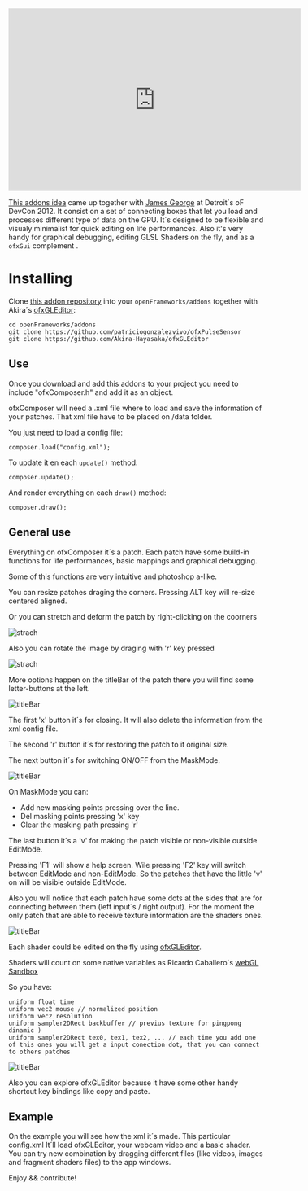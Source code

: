 <iframe src="http://player.vimeo.com/video/38858952?autoplay=1" width="575" height="359" frameborder="0" webkitAllowFullScreen mozallowfullscreen allowFullScreen></iframe>

[This addons idea](https://github.com/patriciogonzalezvivo/ofxComposer) came up together with [James George](http://www.jamesgeorge.org/) at Detroit´s oF DevCon 2012. It consist on a set of connecting boxes that let you load and processes different type of data on the GPU. 
It´s designed to be flexible and visualy minimalist for quick editing on life performances. Also it's very handy for graphical debugging, editing GLSL Shaders on the fly, and as a `ofxGui` complement . 

# Installing
Clone [this addon repository](https://github.com/patriciogonzalezvivo/ofxComposer) into your `openFrameworks/addons` together with Akira´s [ofxGLEditor](https://github.com/Akira-Hayasaka/ofxGLEditor):

	cd openFrameworks/addons
	git clone https://github.com/patriciogonzalezvivo/ofxPulseSensor
	git clone https://github.com/Akira-Hayasaka/ofxGLEditor

## Use

Once you download and add this addons to your project you need to include "ofxComposer.h" and add it as an object. 

ofxComposer will need a .xml file where to load and save the information of your patches. That xml file have to be placed on /data folder. 

You just need to load a config file:

	composer.load("config.xml");

To update it en each `update()` method:

	composer.update();

And render everything on each `draw()` method:

	composer.draw();

## General use
Everything on ofxComposer it´s a patch. Each patch have some build-in functions for life performances, basic mappings and graphical debugging.

Some of this functions are very intuitive and photoshop a-like. 

You can resize patches draging the corners. Pressing ALT key will re-size centered aligned.

Or you can stretch and deform the patch by right-clicking on the coorners

![strach](http://patriciogonzalezvivo.com/2012/ofxcomposer/distort.png)

Also you can rotate the image by draging with 'r' key pressed

![strach](http://patriciogonzalezvivo.com/2012/ofxcomposer/rotate.png)

More options happen on the titleBar of the patch there you will find some letter-buttons at the left.

![titleBar](http://patriciogonzalezvivo.com/2012/ofxcomposer/titleBar.png)

The first 'x' button it´s for closing. It will also delete the information from the xml config file.

The second 'r' button it´s for restoring the patch to it original size.

The next button it´s for switching ON/OFF from the MaskMode.

![titleBar](http://patriciogonzalezvivo.com/2012/ofxcomposer/mask.png)

On MaskMode you can:
    
- Add new masking points pressing over the line.
- Del masking points pressing 'x' key
- Clear the masking path pressing 'r'

The last button it´s a 'v' for making the patch visible or non-visible outside EditMode. 

Pressing 'F1' will show a help screen. Wile pressing 'F2' key will switch between EditMode and non-EditMode. So the patches that have the little 'v' on will be visible outside EditMode.
    
Also you will notice that each patch have some dots at the sides  that are for connecting between them (left input´s / right output). For the moment the only patch that are able to receive texture information are the shaders ones.

![titleBar](http://patriciogonzalezvivo.com/2012/ofxcomposer/connect.png)

Each shader could be edited on the fly using [ofxGLEditor](https://github.com/Akira-Hayasaka/ofxGLEditor). 

Shaders will count on some native variables as Ricardo Caballero´s [webGL Sandbox](http://mrdoob.com/projects/glsl_sandbox/)

So you have:

    uniform float time
    uniform vec2 mouse // normalized position
    uniform vec2 resolution
    uniform sampler2DRect backbuffer // previus texture for pingpong dinamic )
    uniform sampler2DRect tex0, tex1, tex2, ... // each time you add one of this ones you will get a input conection dot, that you can connect to others patches 

![titleBar](http://patriciogonzalezvivo.com/2012/ofxcomposer/editShader.png)

Also you can explore ofxGLEditor because it have some other handy shortcut key bindings like copy and paste.

## Example

On the example you will see how the xml it´s made. This particular config.xml It´ll load ofxGLEditor, your webcam video and a basic shader. You can try new combination by dragging different files (like videos, images and fragment shaders files) to the app windows.


Enjoy && contribute!